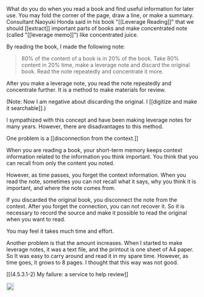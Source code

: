 
What do you do when you read a book and find useful information for later use. You may fold the corner of the page, draw a line, or make a summary. Consultant Naoyuki Honda said in his book "[[Leverage Reading]]" that we should [[extract]] important parts of books and make concentrated note (called "[[leverage memo]]") like concentrated juice.

By reading the book, I made the following note:

>  80% of the content of a book is in 20% of the book. Take 80% content in 20% time, make a leverage note and discard the original book. Read the note repeatedly and concentrate it more.

After you make a leverage note, you read the note repeatedly and concentrate further. It is a method to make materials for review.

(Note: Now I am negative about discarding the original. I [[digitize and make it searchable]].)

I sympathized with this concept and have been making leverage notes for many years. However, there are disadvantages to this method.

One problem is a [[disconnection from the context.]]

When you are reading a book, your short-term memory keeps context information related to the information you think important. You think that you can recall from only the content you noted.

However, as time passes, you forget the context information. When you read the note, sometimes you can not recall what it says, why you think it is important, and where the note comes from.

If you discarded the original book, you disconnect the note from the context. After you forget the connection, you can not recover it. So it is necessary to record the source and make it possible to read the original when you want to read.

You may feel it takes much time and effort.

Another problem is that the amount increases. When I started to make leverage notes, it was a text file, and the printout is one sheet of A4 paper. So It was easy to carry around and read it in my spare time. However, as time goes, it grows to 8 pages. I thought that this way was not good.

[[(4.5.3.1-2) My failure: a service to help review]]

<img src='https://scrapbox.io/api/pages/nishio/en/icon' alt='en.icon' height="19.5"/>